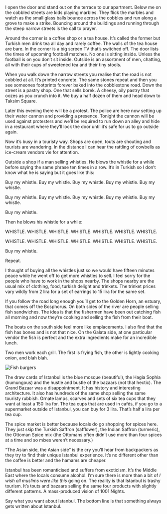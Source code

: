 I open the door and stand out on the terrace to our apartment. Below me on the cobbled streets are kids playing marbles. They flick the marbles and watch as the small glass balls bounce across the cobbles and run along a grove to make a strike. Bouncing around the buildings and running through the steep narrow streets is the call to prayer.

Around the corner is a coffee shop or a tea house. It’s called the former but Turkish men drink tea all day and rarely coffee. The walls of the tea house are bare. In the corner is a big screen TV that’s switched off. The door lists the times of upcoming football matches. No one is sitting inside. Unless the football is on you don’t sit inside. Outside is an assortment of men, chatting, all with their cups of sweetened tea and their tiny stools.

When you walk down the narrow streets you realise that the road is not cobbled at all. It’s printed concrete. The same stones repeat and then you see someones footprints forever baked into the cobblestone road. Down the street is a pastry shop. One that sells borek. A cheesy, oily pastry that oozes as you crunch into it. We buy a half dozen of them and head down to Taksim Square.

Later this evening there will be a protest. The police are here now setting up their water cannon and providing a presence. Tonight the cannon will be used against protesters and we’ll be required to run down an alley and hide in a restaurant where they’ll lock the door until it’s safe for us to go outside again.

Now it’s busy in a touristy way. Shops are open, touts are shouting and tourists are wandering. In the distance I can hear  the rattling of cowbells as ice-cream vendors vie for attention. 

Outside a shop if a man selling whistles. He blows the whistle for a while before saying the same phrase ten times in a row. It’s in Turkish so I don’t know what he is saying but it goes like this:

Buy my whistle.
Buy my whistle.
Buy my whistle.
Buy my whistle.
Buy my whistle.

Buy my whistle.
Buy my whistle.
Buy my whistle.
Buy my whistle.
Buy my whistle.

Buy my whistle.

Then he blows his whistle for a while:

WHISTLE. WHISTLE. WHISTLE. WHISTLE. WHISTLE. WHISTLE. WHISTLE. 

WHISTLE. WHISTLE. WHISTLE. WHISTLE. WHISTLE. WHISTLE. WHISTLE. 

Buy my whistle.

Repeat.

I thought of buying all the whistles just so we would have fifteen minutes peace while he went off to get more whistles to sell. I feel sorry for the people who have to work in the shops nearby. The shops nearby are the usual mix of clothing, food, turkish delight and trinkets. The trinket prices vary wildly from 2 lira for a set of earrings to 15 lira for the same set.

If you follow the road long enough you’ll get to the Golden Horn, an estuary, that comes off the Bosphorus. On both sides of the river are people selling fish sandwiches. The idea is that the fishermen have been out catching fish all morning and now they’re cooking and selling the fish from their boat. 

The boats on the south side feel more like emplacements. I also find that the fish has bones and is not that nice. On the Galata side, at one particular vendor the fish is perfect and the extra ingredients make for an incredible lunch.

Two men work each grill. The first is frying fish, the other is lightly cooking onion, and blah blah. 

![Fish burgers](https://s3.amazonaws.com/distributedlife.com/travel/images/DSCF9368.jpg)

The draw cards of Istanbul is the blue mosque (beautiful), the Hagia Sophia (humungous) and the hustle and bustle of the bazaars (not that hectic). The Grand Bazaar was a disappointment. It has history and interesting architecture. It also has hundreds of the same shop selling the same touristy rubbish. Ornate lamps, scarves and sets of six tea cups that they want at least a 150 lira for. The tea cups that are used in cafés, if you go to a supermarket outside of Istanbul, you can buy for 3 lira. That’s half a lira per tea cup.

The spice market is better because locals do go shopping for spices here. They just skip the Turkish Saffron (safflower), the Indian Saffron (turmeric), the Ottoman Spice mix (the Ottomans often didn’t use more than four spices at a time and so mixes weren’t necessary.)

“The Asian side, the Asian side” is the cry you’ll hear from backpackers as they try to find their unique Istanbul experience. It’s no different other than the coffee is better and the hamams are cheaper.

Istanbul has been romanticised and suffers from exoticism. It’s the Middle East where the locals consume alcohol. I’m sure there is more than a bit of *I wish all muslims were like this* going on. The reality is that Istanbul is trashy tourism. It’s touts and bazaars selling the same four products with slightly different patterns. A mass-produced vision of 1001 Nights.

Say what you want about Istanbul. The bottom line is that something always gets written about Istanbul. 